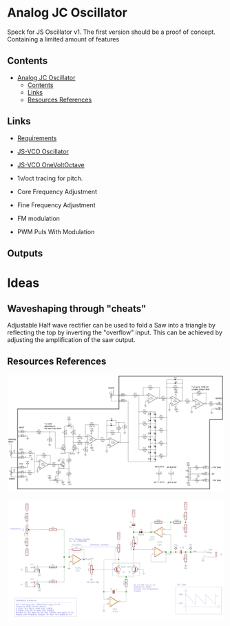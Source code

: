 
# Analog JC Oscillator

Speck for JS Oscillator v1. The first version should be  a proof of concept. Containing a limited amount of features

## Contents

- [Analog JC Oscillator](#analog-jc-oscillator)
  - [Contents](#contents)
  - [Links](#links)
  - [Resources References](#resources-references)

## Links

- [Requirements](./JS-VCO-Requirements.md)
- [JS-VCO Oscillator](./JS-VCO-Oscillator.md)
- [JS-VCO OneVoltOctave](./JC-VCO-OneVoltOctave.md)

- 1v/oct tracing for pitch.
- Core Frequency Adjustment
- Fine Frequency Adjustment
- FM modulation
- PWM Puls With Modulation
  
## Outputs

# Ideas

## Waveshaping through "cheats"

Adjustable Half wave rectifier can be used to fold a Saw into a triangle by reflecting the top by inverting the "overflow" input. This can be achieved by adjusting the amplification of the saw output.


<!-- ## About -->

<!-- TODO -->
## Resources References

![JHWavefolder-sch](/resources/JHWavefolder-sch.gif)

![ref2012021](/resources/simple-saw-vco.png)


<!-- # Build Guide -->

<!-- TODO -->

